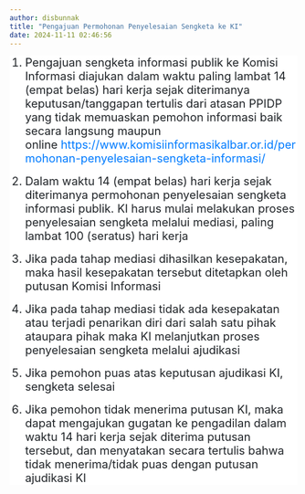 ```yaml
---
author: disbunnak
title: "Pengajuan Permohonan Penyelesaian Sengketa ke KI"
date: 2024-11-11 02:46:56
---
```

<ol style="box-sizing: border-box; margin-top: 0px; margin-bottom: 1rem; color: #212529; font-family: -apple-system, BlinkMacSystemFont, 'Segoe UI', Roboto, 'Helvetica Neue', Arial, 'Noto Sans', sans-serif, 'Apple Color Emoji', 'Segoe UI Emoji', 'Segoe UI Symbol', 'Noto Color Emoji'; font-size: 16px; background-color: #ffffff;">
<li class="h5" style="box-sizing: border-box; margin-bottom: 0.5rem; line-height: 1.2; font-size: 1.25rem;">
<p class="text-justify" style="box-sizing: border-box; margin-top: 0px; margin-bottom: 1rem; text-align: left;">Pengajuan sengketa informasi publik ke Komisi Informasi diajukan dalam waktu paling lambat 14 (empat belas) hari kerja sejak diterimanya keputusan/tanggapan tertulis dari atasan PPIDP yang tidak memuaskan pemohon informasi baik secara langsung maupun online&nbsp;<a href="https://www.komisiinformasikalbar.or.id/permohonan-penyelesaian-sengketa-informasi/" target="_blank" style="box-sizing: border-box; color: #007bff; text-decoration-line: none; background-color: transparent;" rel="noopener">https://www.komisiinformasikalbar.or.id/permohonan-penyelesaian-sengketa-informasi/</a></p>
</li>
<li class="h5" style="box-sizing: border-box; margin-bottom: 0.5rem; line-height: 1.2; font-size: 1.25rem;">
<p class="text-justify" style="box-sizing: border-box; margin-top: 0px; margin-bottom: 1rem; text-align: left;">Dalam waktu 14 (empat belas) hari kerja sejak diterimanya permohonan penyelesaian sengketa informasi publik. KI harus mulai melakukan proses penyelesaian sengketa melalui mediasi, paling lambat 100 (seratus) hari kerja</p>
</li>
<li class="h5" style="box-sizing: border-box; margin-bottom: 0.5rem; line-height: 1.2; font-size: 1.25rem;">
<p class="text-justify" style="box-sizing: border-box; margin-top: 0px; margin-bottom: 1rem; text-align: left;">Jika pada tahap mediasi dihasilkan kesepakatan, maka hasil kesepakatan tersebut ditetapkan oleh putusan Komisi Informasi</p>
</li>
<li class="h5" style="box-sizing: border-box; margin-bottom: 0.5rem; line-height: 1.2; font-size: 1.25rem;">
<p class="text-justify" style="box-sizing: border-box; margin-top: 0px; margin-bottom: 1rem; text-align: left;">Jika pada tahap mediasi tidak ada kesepakatan atau terjadi penarikan diri dari salah satu pihak ataupara pihak maka KI melanjutkan proses penyelesaian sengketa melalui ajudikasi</p>
</li>
<li class="h5" style="box-sizing: border-box; margin-bottom: 0.5rem; line-height: 1.2; font-size: 1.25rem;">
<p class="text-justify" style="box-sizing: border-box; margin-top: 0px; margin-bottom: 1rem; text-align: left;">Jika pemohon puas atas keputusan ajudikasi KI, sengketa selesai</p>
</li>
<li class="h5" style="box-sizing: border-box; margin-bottom: 0.5rem; line-height: 1.2; font-size: 1.25rem;">
<p class="text-justify" style="box-sizing: border-box; margin-top: 0px; margin-bottom: 1rem; text-align: left;">Jika pemohon tidak menerima putusan KI, maka dapat mengajukan gugatan ke pengadilan dalam waktu 14 hari kerja sejak diterima putusan tersebut, dan menyatakan secara tertulis bahwa tidak menerima/tidak puas dengan putusan ajudikasi KI</p>
</li>
</ol>